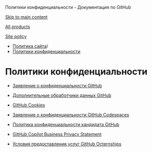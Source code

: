 Политики конфиденциальности - Документация по GitHub

[Skip to main content](#main-content)

[All products](/ru)

[Site policy](/site-policy)

* [Политика сайта](/ru/site-policy)/
* [Политики конфиденциальности](/ru/site-policy/privacy-policies)

Политики конфиденциальности
==========

* [Заявление о конфиденциальности GitHub](/ru/site-policy/privacy-policies/github-privacy-statement)

* [Дополнительные обработчики данных GitHub](/ru/site-policy/privacy-policies/github-subprocessors)

* [GitHub Cookies](/ru/site-policy/privacy-policies/github-cookies)

* [Заявление о конфиденциальности GitHub Codespaces](/ru/site-policy/privacy-policies/github-codespaces-privacy-statement)

* [Политика конфиденциальности кандидата GitHub](/ru/site-policy/privacy-policies/github-candidate-privacy-policy)

* [GitHub Copilot Business Privacy Statement](/ru/site-policy/privacy-policies/github-copilot-business-privacy-statement)

* [Условия предоставления услуг GitHub Octernships](/ru/site-policy/privacy-policies/github-octernships-terms-of-service)
